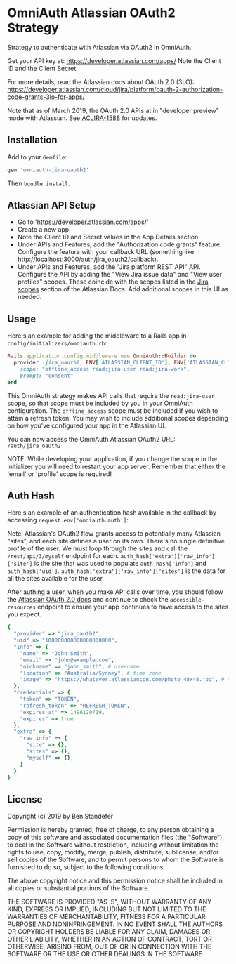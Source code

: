 # OmniAuth Atlassian OAuth2 Strategy

Strategy to authenticate with Atlassian via OAuth2 in OmniAuth.

Get your API key at: https://developer.atlassian.com/apps/ Note the Client ID
and the Client Secret.

For more details, read the Atlassian docs about OAuth 2.0 (3LO):
https://developer.atlassian.com/cloud/jira/platform/oauth-2-authorization-code-grants-3lo-for-apps/

Note that as of March 2019, the OAuth 2.0 APIs at in "developer preview" mode
with Atlassian. See
[ACJIRA-1588](https://ecosystem.atlassian.net/browse/ACJIRA-1588) for updates.

## Installation

Add to your `Gemfile`:

```ruby
gem 'omniauth-jira-oauth2'
```

Then `bundle install`.

## Atlassian API Setup

* Go to 'https://developer.atlassian.com/apps/'
* Create a new app.
* Note the Client ID and Secret values in the App Details section.
* Under APIs and Features, add the "Authorization code grants" feature.
  Configure the feature with your callback URL (something like
  http://localhost:3000/auth/jira_oauth2/callback).
* Under APIs and Features, add the "Jira platform REST API" API. Configure the
  API by adding the "View Jira issue data" and "View user profiles" scopes. These coincide with the scopes listed in the [Jira scopes](https://developer.atlassian.com/cloud/jira/platform/oauth-2-authorization-code-grants-3lo-for-apps/) section of the Atlassian Docs. Add additional scopes in this UI as needed.

## Usage

Here's an example for adding the middleware to a Rails app in
`config/initializers/omniauth.rb`:

```ruby
Rails.application.config.middleware.use OmniAuth::Builder do
  provider :jira_oauth2, ENV['ATLASSIAN_CLIENT_ID'], ENV['ATLASSIAN_CLIENT_SECRET'],
    scope: "offline_access read:jira-user read:jira-work",
    prompt: "consent"
end
```

This OmniAuth strategy makes API calls that require the `read:jira-user` scope,
so that scope must be included by you in your OmniAuth configuration. The
`offline_access` scope must be included if you wish to attain a refresh token.
You may wish to include additional scopes depending on how you've configured
your app in the Atlassian UI.

You can now access the OmniAuth Atlassian OAuth2 URL: `/auth/jira_oauth2`

NOTE: While developing your application, if you change the scope in the
initializer you will need to restart your app server. Remember that either the
'email' or 'profile' scope is required!

## Auth Hash

Here's an example of an authentication hash available in the callback by
accessing `request.env['omniauth.auth']`:

Note: Atlassian's OAuth2 flow grants access to potentially many Atlassian
"sites", and each site defines a user on its own. There's no single definitive
profile of the user. We must loop through the sites and call the
`/rest/api/3/myself` endpoint for each. `auth_hash['extra']['raw_info']['site']`
is the site that was used to populate `auth_hash['info']` and
`auth_hash['uid']`. `auth_hash['extra']['raw_info']['sites']` is the data for
all the sites available for the user.

After authing a user, when you make API calls over time, you should follow the
[Atlassian OAuth 2.0 docs](https://developer.atlassian.com/cloud/jira/platform/oauth-2-authorization-code-grants-3lo-for-apps/)
and continue to check the `accessible-resources` endpoint to ensure your app
continues to have access to the sites you expect.

```ruby
{
  "provider" => "jira_oauth2",
  "uid" => "100000000000000000000",
  "info" => {
    "name" => "John Smith",
    "email" => "john@example.com",
    "nickname" => "john_smith", # username
    "location" => "Australia/Sydney", # time zone
    "image" => "https://whatever.atlassiancdn.com/photo_48x48.jpg", # 48x48 pixels
  },
  "credentials" => {
    "token" => "TOKEN",
    "refresh_token" => "REFRESH_TOKEN",
    "expires_at" => 1496120719,
    "expires" => true
  },
  "extra" => {
    "raw_info" => {
      "site" => {},
      "sites" => {},
      "myself" => {},
    }
  }
}
```

## License

Copyright (c) 2019 by Ben Standefer

Permission is hereby granted, free of charge, to any person obtaining a copy of this software and associated documentation files (the "Software"), to deal in the Software without restriction, including without limitation the rights to use, copy, modify, merge, publish, distribute, sublicense, and/or sell copies of the Software, and to permit persons to whom the Software is furnished to do so, subject to the following conditions:

The above copyright notice and this permission notice shall be included in all copies or substantial portions of the Software.

THE SOFTWARE IS PROVIDED "AS IS", WITHOUT WARRANTY OF ANY KIND, EXPRESS OR IMPLIED, INCLUDING BUT NOT LIMITED TO THE WARRANTIES OF MERCHANTABILITY, FITNESS FOR A PARTICULAR PURPOSE AND NONINFRINGEMENT. IN NO EVENT SHALL THE AUTHORS OR COPYRIGHT HOLDERS BE LIABLE FOR ANY CLAIM, DAMAGES OR OTHER LIABILITY, WHETHER IN AN ACTION OF CONTRACT, TORT OR OTHERWISE, ARISING FROM, OUT OF OR IN CONNECTION WITH THE SOFTWARE OR THE USE OR OTHER DEALINGS IN THE SOFTWARE.
